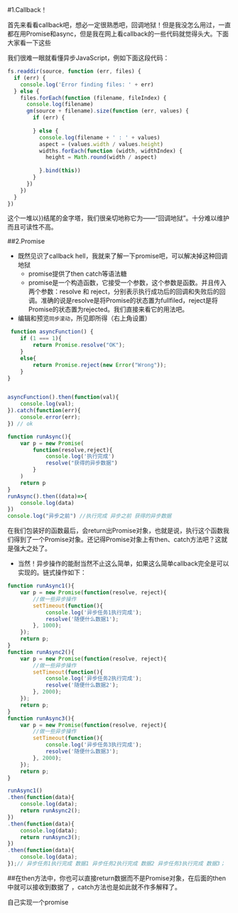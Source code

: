 ﻿

#1.Callback！

首先来看看callback吧，想必一定很熟悉吧，回调地狱！但是我没怎么用过，一直都在用Promise和async，但是我在网上看callback的一些代码就觉得头大。下面大家看一下这些

我们很难一眼就看懂异步JavaScript，例如下面这段代码：


```javascript
fs.readdir(source, function (err, files) {
  if (err) {
    console.log('Error finding files: ' + err)
  } else {
    files.forEach(function (filename, fileIndex) {
      console.log(filename)
      gm(source + filename).size(function (err, values) {
        if (err) {
    
        } else {
          console.log(filename + ' : ' + values)
          aspect = (values.width / values.height)
          widths.forEach(function (width, widthIndex) {
            height = Math.round(width / aspect)
            
          }.bind(this))
        }
      })
    })
  }
})
```
这个一堆以})结尾的金字塔，我们很亲切地称它为——“回调地狱”。十分难以维护而且可读性不高。

##2.Promise
* 既然见识了callback hell，我就来了解一下promise吧，可以解决掉这种回调地狱
    *  promise提供了then catch等语法糖
    *  promise是一个构造函数，它接受一个参数，这个参数是函数。并且传入两个参数：resolve 和 reject，分别表示执行成功后的回调和失败后的回调。准确的说是resolve是将Promise的状态置为fullfiled，reject是将Promise的状态置为rejected。我们直接来看它的用法吧。
* 编辑和预览`同步滚动`，所见即所得（右上角设置）

```javascript
 function asyncFunction() {
    if (1 === 1){
        return Promise.resolve("OK");
    }
    else{
        return Promise.reject(new Error("Wrong"));
    }
}


asyncFunction().then(function(val){
    console.log(val);
}).catch(function(err){
    console.error(err);
}) // ok

function runAsync(){
    var p = new Promise(
        function(resolve,reject){
            console.log('执行完成')
            resolve("获得的异步数据")
        }
    )
    return p
}
runAsync().then((data)=>{
    console.log(data)
})
console.log("异步之前") //执行完成 异步之前 获得的异步数据
```
在我们包装好的函数最后，会return出Promise对象，也就是说，执行这个函数我们得到了一个Promise对象。还记得Promise对象上有then、catch方法吧？这就是强大之处了。



* 当然！异步操作的能耐当然不止这么简单，如果这么简单callback完全是可以实现的。链式操作如下：

```javascript
function runAsync1(){
    var p = new Promise(function(resolve, reject){
        //做一些异步操作
        setTimeout(function(){
            console.log('异步任务1执行完成');
            resolve('随便什么数据1');
        }, 1000);
    });
    return p;            
}
function runAsync2(){
    var p = new Promise(function(resolve, reject){
        //做一些异步操作
        setTimeout(function(){
            console.log('异步任务2执行完成');
            resolve('随便什么数据2');
        }, 2000);
    });
    return p;            
}
function runAsync3(){
    var p = new Promise(function(resolve, reject){
        //做一些异步操作
        setTimeout(function(){
            console.log('异步任务3执行完成');
            resolve('随便什么数据3');
        }, 2000);
    });
    return p;            
}

runAsync1()
.then(function(data){
    console.log(data);
    return runAsync2();
})
.then(function(data){
    console.log(data);
    return runAsync3();
})
.then(function(data){
    console.log(data);
});// 异步任务1执行完成 数据1 异步任务2执行完成 数据2 异步任务3执行完成 数据3；
```

##在then方法中，你也可以直接return数据而不是Promise对象，在后面的then中就可以接收到数据了 ，catch方法也是如此就不作多解释了。

自己实现一个promise
